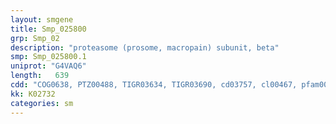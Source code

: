 ```yaml
---
layout: smgene
title: Smp_025800
grp: Smp_02
description: "proteasome (prosome, macropain) subunit, beta"
smp: Smp_025800.1
uniprot: "G4VAQ6"
length:   639
cdd: "COG0638, PTZ00488, TIGR03634, TIGR03690, cd03757, cl00467, pfam00227"
kk: K02732
categories: sm
---
```

